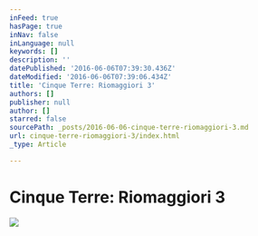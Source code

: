 ```yaml
---
inFeed: true
hasPage: true
inNav: false
inLanguage: null
keywords: []
description: ''
datePublished: '2016-06-06T07:39:30.436Z'
dateModified: '2016-06-06T07:39:06.434Z'
title: 'Cinque Terre: Riomaggiori 3'
authors: []
publisher: null
author: []
starred: false
sourcePath: _posts/2016-06-06-cinque-terre-riomaggiori-3.md
url: cinque-terre-riomaggiori-3/index.html
_type: Article

---
```

# Cinque Terre: Riomaggiori 3
![](https://the-grid-user-content.s3-us-west-2.amazonaws.com/3894a91e-be85-4202-b172-d1f4b3fb700f.jpg)